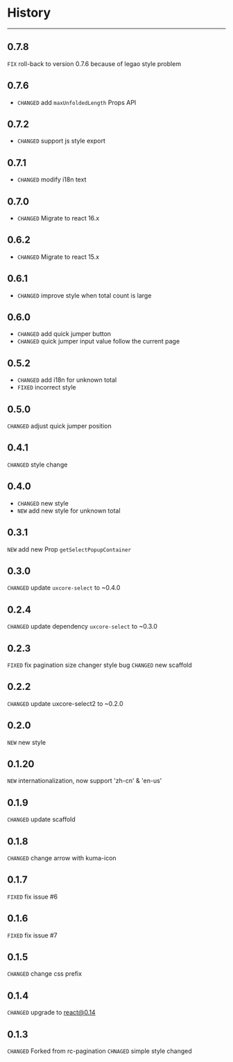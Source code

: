 # History

---

## 0.7.8

`FIX` roll-back to version 0.7.6 because of legao style problem

## 0.7.6

* `CHANGED` add `maxUnfoldedLength` Props API

## 0.7.2

* `CHANGED` support js style export

## 0.7.1

* `CHANGED` modify i18n text

## 0.7.0

* `CHANGED` Migrate to react 16.x

## 0.6.2  

* `CHANGED` Migrate to react 15.x

## 0.6.1

* `CHANGED` improve style when total count is large

## 0.6.0

* `CHANGED` add quick jumper button 
* `CHANGED` quick jumper input value follow the current page

## 0.5.2

* `CHANGED` add i18n for unknown total
* `FIXED` incorrect style

## 0.5.0

`CHANGED` adjust quick jumper position

## 0.4.1

`CHANGED` style change

## 0.4.0

* `CHANGED` new style
* `NEW` add new style for unknown total

## 0.3.1

`NEW` add new Prop `getSelectPopupContainer`

## 0.3.0

`CHANGED` update `uxcore-select` to ~0.4.0

## 0.2.4

`CHANGED` update dependency `uxcore-select` to ~0.3.0

## 0.2.3

`FIXED` fix pagination size changer style bug
`CHANGED` new scaffold

## 0.2.2

`CHANGED` update uxcore-select2 to ~0.2.0

## 0.2.0

`NEW` new style

## 0.1.20

`NEW` internationalization, now support 'zh-cn' & 'en-us'

## 0.1.9
`CHANGED` update scaffold

## 0.1.8
`CHANGED` change arrow with kuma-icon

## 0.1.7

`FIXED` fix issue #6

## 0.1.6

`FIXED` fix issue #7

## 0.1.5

`CHANGED` change css prefix

## 0.1.4

`CHANGED` upgrade to react@0.14


## 0.1.3

`CHANGED` Forked from rc-pagination
`CHNAGED` simple style changed
